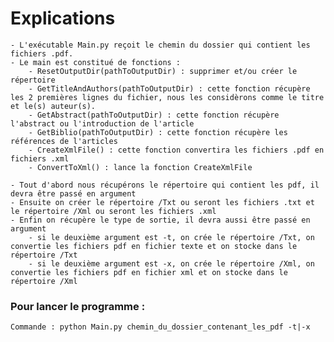 # Explications
	- L'exécutable Main.py reçoit le chemin du dossier qui contient les fichiers .pdf. 
	- Le main est constitué de fonctions : 
		- ResetOutputDir(pathToOutputDir) : supprimer et/ou créer le répertoire
		- GetTitleAndAuthors(pathToOutputDir) : cette fonction récupère les 2 premières lignes du fichier, nous les considèrons comme le titre et le(s) auteur(s). 
		- GetAbstract(pathToOutputDir) : cette fonction récupère l'abstract ou l'introduction de l'article
		- GetBiblio(pathToOutputDir) : cette fonction récupère les références de l'articles
		- CreateXmlFile() : cette fonction convertira les fichiers .pdf en fichiers .xml
		- ConvertToXml() : lance la fonction CreateXmlFile 
	
	- Tout d'abord nous récupérons le répertoire qui contient les pdf, il devra être passé en argument
	- Ensuite on créer le répertoire /Txt ou seront les fichiers .txt et le répertoire /Xml ou seront les fichiers .xml
	- Enfin on récupère le type de sortie, il devra aussi être passé en argument
		- si le deuxième argument est -t, on crée le répertoire /Txt, on convertie les fichiers pdf en fichier texte et on stocke dans le répertoire /Txt
		- si le deuxième argument est -x, on crée le répertoire /Xml, on convertie les fichiers pdf en fichier xml et on stocke dans le répertoire /Xml
	

### Pour lancer le programme : 
	Commande : python Main.py chemin_du_dossier_contenant_les_pdf -t|-x
